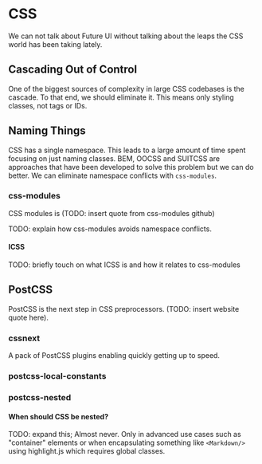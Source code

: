 
# CSS

We can not talk about Future UI without talking about the leaps the
CSS world has been taking lately.

## Cascading Out of Control

One of the biggest sources of complexity in large CSS codebases is the
cascade. To that end, we should eliminate it. This means only styling
classes, not tags or IDs.

## Naming Things

CSS has a single namespace. This leads to a large amount of time spent
focusing on just naming classes. BEM, OOCSS and SUITCSS are approaches
that have been developed to solve this problem but we can do
better. We can eliminate namespace conflicts with `css-modules`.

### css-modules

CSS modules is (TODO: insert quote from css-modules github)

TODO: explain how css-modules avoids namespace conflicts.

#### ICSS

TODO: briefly touch on what ICSS is and how it relates to css-modules

## PostCSS

PostCSS is the next step in CSS preprocessors. (TODO: insert website
quote here).

### cssnext

A pack of PostCSS plugins enabling quickly getting up to speed.

### postcss-local-constants

### postcss-nested
#### When should CSS be nested?

TODO: expand this;
Almost never. Only in advanced use cases such as "container" elements
or when encapsulating something like `<Markdown/>` using highlight.js
which requires global classes.
